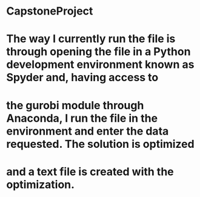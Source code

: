 # CapstoneProject
# The way I currently run the file is through opening the file in a Python development environment known as Spyder and, having access to 
# the gurobi module through Anaconda, I run the file in the environment and enter the data requested. The solution is optimized 
# and a text file is created with the optimization.
